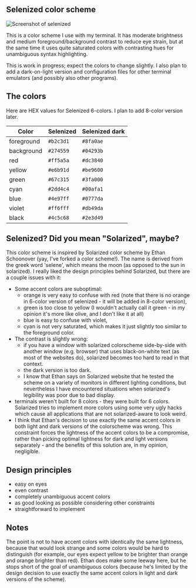 Selenized color scheme
----------------------

![Screenshot of selenized](http://i.imgur.com/vjKW18k.png)

This is a color scheme I use with my terminal.  It has moderate brightness and
medium foreground/background contrast to reduce eye strain, but at the same
time it uses quite saturated colors with contrasting hues for unambiguous 
syntax highlighting.

This is work in progress; expect the colors to change slightly. I also plan to
add a dark-on-light version and configuration files for other terminal
emulators (and possibly also other programs).



The colors
----------

Here are HEX values for Selenized 6-colors.  I plan to add 8-color version
later.

| Color | Selenized | Selenized dark |
| ----- | --------- | -------------- |
| foreground | `#b2c3d1` | `#8fa0ae` |
| background | `#274559` | `#04293b` |
| red        | `#ff5a5a` | `#dc3840` |
| yellow     | `#e6b91d` | `#be9600` |
| green      | `#67c315` | `#3fa000` |
| cyan       | `#2dd4c4` | `#00afa1` |
| blue       | `#4e97ff` | `#0777da` |
| violet     | `#ff6fff` | `#db49da` |
| black      | `#4c5c68` | `#2e3d49` |



Selenized? Did you mean "Solarized", maybe?
-------------------------------------------

This color scheme is inspired by Solarized color scheme by Ethan Schoonover (yay,
I've forked a color scheme!).  The name is derived from the greek word 'selene',
which means the moon (as opposed to the sun in solarized).  I really liked the
design principles behind Solarized, but there are a couple issues with it:

- Some accent colors are suboptimal:
  - orange is very easy to confuse with red (note that there is no orange in
    6-color version of selenized - it will be added in 8-color version),
  - green is too close to yellow (I wouldn't actually call it green - in my
    opinion it's more like olive, and I don't like it at all)
  - blue is easy to confuse with violet,
  - cyan is not very saturated, which makes it just slightly too similar to the
    foreground color.
- The contrast is slightly wrong:
  - if you have a window with solarized colorscheme side-by-side with another
    window (e.g. browser) that uses black-on-white text (as most of the
    websites do), solarized becomes too hard to read in that context.
  - the dark version is too dark.
  - I know that Ethan says on Solarized website that he tested the scheme on a
    variety of monitors in different lighting conditions, but nevertheless I
    have encountered situations when solarized's legibility was poor due to bad
    display.
- terminals weren't built for 8 colors - they were built for 6 colors.
  Solarized tries to implement more colors using some very ugly hacks which
  cause all applications that are not solarized-aware to look weird.
- I think that Ethan's decision to use exactly the same accent colors in both
  light and dark versions of the colorscheme was wrong.  This constraint forces
  the lightness of the accent colors to be a compromise, rather than picking
  optimal lightness for dark and light versions separately - and the benefits
  of this solution are, in my opinion, negligible.



Design principles
-----------------

- easy on eyes
- even contrast
- completely unambiguous accent colors 
- as good looking as possible considering other constraints
- straightforward to implement



Notes
-----

The point is not to have accent colors with identically the same lightness,
because that would look strange and some colors would be hard to distinguish
(for example, our eyes expect yellow to be brighter than orange and orange
brighter than red).  Ethan does make some leeway here, but he stops short of
the goal of unambiguous colors (because he's limited by the design decision
to use exactly the same accent colors in light and dark versions of the scheme).

